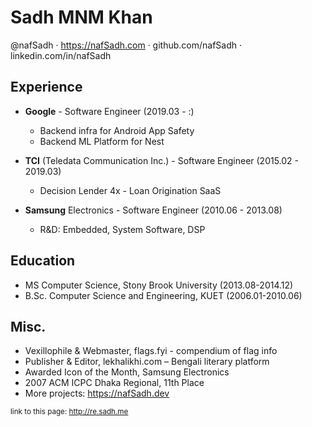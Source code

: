 Sadh MNM Khan
=============
@nafSadh · https://nafSadh.com · github.com/nafSadh · linkedin.com/in/nafSadh

## Experience
- **Google** - Software Engineer (2019.03 - :)
  -	Backend infra for Android App Safety
  -	Backend ML Platform for Nest

- **TCI** (Teledata Communication Inc.) - Software Engineer (2015.02 - 2019.03) 
  -	Decision Lender 4x - Loan Origination SaaS 

- **Samsung** Electronics - Software Engineer (2010.06 - 2013.08)
  -	R&D: Embedded, System Software, DSP

## Education
- MS Computer Science, Stony Brook University (2013.08-2014.12)
- B.Sc. Computer Science and Engineering, KUET (2006.01-2010.06)

## Misc.
-	Vexillophile & Webmaster, flags.fyi - compendium of flag info
-	Publisher & Editor, lekhalikhi.com – Bengali literary platform
-	Awarded Icon of the Month, Samsung Electronics
-	2007 ACM ICPC Dhaka Regional, 11th Place
- More projects: https://nafSadh.dev

<small>link to this page: http://re.sadh.me</small>
